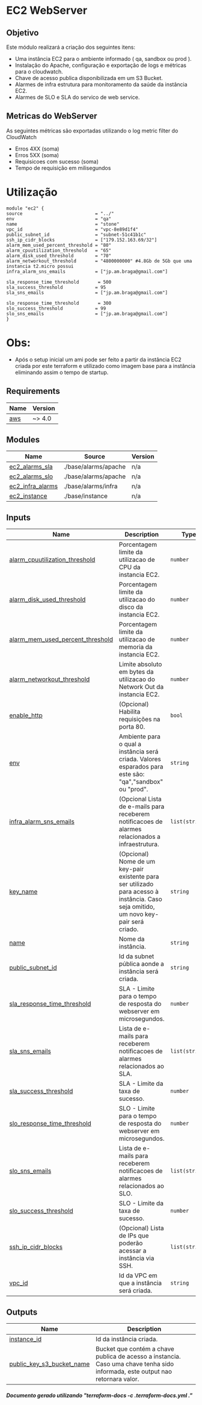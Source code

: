 <!-- BEGIN_TF_DOCS -->
# EC2 WebServer
## Objetivo

Este módulo realizará a criação dos seguintes itens:
* Uma instância EC2 para o ambiente informado ( qa, sandbox ou prod ).
* Instalação do Apache, configuração e exportação de logs e métricas para o cloudwatch.
* Chave de acesso publica disponibilizada em um S3 Bucket.
* Alarmes de infra estrutura para monitoramento da saúde da instância EC2.
* Alarmes de SLO e SLA do servico de web service.

## Metricas do WebServer
As seguintes métricas são exportadas utilizando o log metric filter do CloudWatch
* Erros 4XX (soma)
* Erros 5XX (soma)
* Requisicoes com sucesso (soma)
* Tempo de requisição em milisegundos

# Utilização
 ```hcl
module "ec2" {
 source                           = "../"
 env                              = "qa"
 name                             = "stone"
 vpc_id                           = "vpc-8e89d1f4"
 public_subnet_id                 = "subnet-51c41b1c"
 ssh_ip_cidr_blocks               = ["179.152.163.69/32"]
 alarm_mem_used_percent_threshold = "80"
 alarm_cpuutilization_threshold   = "65"
 alarm_disk_used_threshold        = "70"
 alarm_networkout_threshold       = "4800000000" #4.8Gb de 5Gb que uma instancia t2.micro possui
 infra_alarm_sns_emails           = ["jp.am.braga@gmail.com"]

 sla_response_time_threshold       = 500
 sla_success_threshold            = 95
 sla_sns_emails                   = ["jp.am.braga@gmail.com"]

 slo_response_time_threshold       = 300
 slo_success_threshold            = 99
 slo_sns_emails                   = ["jp.am.braga@gmail.com"]
}
 ```

# Obs:
* Após o setup inicial um ami pode ser feito a partir da instância EC2 criada por este terraform e utilizado como imagem base para a instância eliminando assim o tempo de startup.

## Requirements

| Name | Version |
|------|---------|
| <a name="requirement_aws"></a> [aws](#requirement\_aws) | ~> 4.0 |

## Modules

| Name | Source | Version |
|------|--------|---------|
| <a name="module_ec2_alarms_sla"></a> [ec2\_alarms\_sla](#module\_ec2\_alarms\_sla) | ./base/alarms/apache | n/a |
| <a name="module_ec2_alarms_slo"></a> [ec2\_alarms\_slo](#module\_ec2\_alarms\_slo) | ./base/alarms/apache | n/a |
| <a name="module_ec2_infra_alarms"></a> [ec2\_infra\_alarms](#module\_ec2\_infra\_alarms) | ./base/alarms/infra | n/a |
| <a name="module_ec2_instance"></a> [ec2\_instance](#module\_ec2\_instance) | ./base/instance | n/a |

## Inputs

| Name | Description | Type | Default | Required |
|------|-------------|------|---------|:--------:|
| <a name="input_alarm_cpuutilization_threshold"></a> [alarm\_cpuutilization\_threshold](#input\_alarm\_cpuutilization\_threshold) | Porcentagem limite da utilizacao de CPU da instancia EC2. | `number` | n/a | yes |
| <a name="input_alarm_disk_used_threshold"></a> [alarm\_disk\_used\_threshold](#input\_alarm\_disk\_used\_threshold) | Porcentagem limite da utilizacao do disco da instancia EC2. | `number` | n/a | yes |
| <a name="input_alarm_mem_used_percent_threshold"></a> [alarm\_mem\_used\_percent\_threshold](#input\_alarm\_mem\_used\_percent\_threshold) | Porcentagem limite da utilizacao de memoria da instancia EC2. | `number` | n/a | yes |
| <a name="input_alarm_networkout_threshold"></a> [alarm\_networkout\_threshold](#input\_alarm\_networkout\_threshold) | Limite absoluto em bytes da utilizacao do Network Out da instancia EC2. | `number` | n/a | yes |
| <a name="input_enable_http"></a> [enable\_http](#input\_enable\_http) | (Opcional) Habilita requisições na porta 80. | `bool` | `false` | no |
| <a name="input_env"></a> [env](#input\_env) | Ambiente para o qual a instância será criada. Valores esparados para este são: "qa","sandbox" ou "prod". | `string` | n/a | yes |
| <a name="input_infra_alarm_sns_emails"></a> [infra\_alarm\_sns\_emails](#input\_infra\_alarm\_sns\_emails) | (Opcional Lista de e-mails para receberem notificacoes de alarmes relacionados a infraestrutura. | `list(string)` | `[]` | no |
| <a name="input_key_name"></a> [key\_name](#input\_key\_name) | (Opcional) Nome de um key-pair existente para ser utilizado para acesso à instância. Caso seja omitido, um novo key-pair será criado. | `string` | `""` | no |
| <a name="input_name"></a> [name](#input\_name) | Nome da instância. | `string` | n/a | yes |
| <a name="input_public_subnet_id"></a> [public\_subnet\_id](#input\_public\_subnet\_id) | Id da subnet pública aonde a instância será criada. | `string` | n/a | yes |
| <a name="input_sla_response_time_threshold"></a> [sla\_response\_time\_threshold](#input\_sla\_response\_time\_threshold) | SLA - Limite para o tempo de resposta do webserver em microsegundos. | `number` | n/a | yes |
| <a name="input_sla_sns_emails"></a> [sla\_sns\_emails](#input\_sla\_sns\_emails) | Lista de e-mails para receberem notificacoes de alarmes relacionados ao SLA. | `list(string)` | n/a | yes |
| <a name="input_sla_success_threshold"></a> [sla\_success\_threshold](#input\_sla\_success\_threshold) | SLA - Limite da taxa de sucesso. | `number` | n/a | yes |
| <a name="input_slo_response_time_threshold"></a> [slo\_response\_time\_threshold](#input\_slo\_response\_time\_threshold) | SLO - Limite para o tempo de resposta do webserver em microsegundos. | `number` | n/a | yes |
| <a name="input_slo_sns_emails"></a> [slo\_sns\_emails](#input\_slo\_sns\_emails) | Lista de e-mails para receberem notificacoes de alarmes relacionados ao SLO. | `list(string)` | n/a | yes |
| <a name="input_slo_success_threshold"></a> [slo\_success\_threshold](#input\_slo\_success\_threshold) | SLO - Limite da taxa de sucesso. | `number` | n/a | yes |
| <a name="input_ssh_ip_cidr_blocks"></a> [ssh\_ip\_cidr\_blocks](#input\_ssh\_ip\_cidr\_blocks) | (Opcional) Lista de IPs que poderão acessar a instância via SSH. | `list(string)` | `[]` | no |
| <a name="input_vpc_id"></a> [vpc\_id](#input\_vpc\_id) | Id da VPC em que a instância será criada. | `string` | n/a | yes |

## Outputs

| Name | Description |
|------|-------------|
| <a name="output_instance_id"></a> [instance\_id](#output\_instance\_id) | Id da instância criada. |
| <a name="output_public_key_s3_bucket_name"></a> [public\_key\_s3\_bucket\_name](#output\_public\_key\_s3\_bucket\_name) | Bucket que contém a chave publica de acesso a instancia. Caso uma chave tenha sido informada, este output nao retornara valor. |
##### Documento gerado utilizando "terraform-docs -c .terraform-docs.yml ."
<!-- END_TF_DOCS -->    